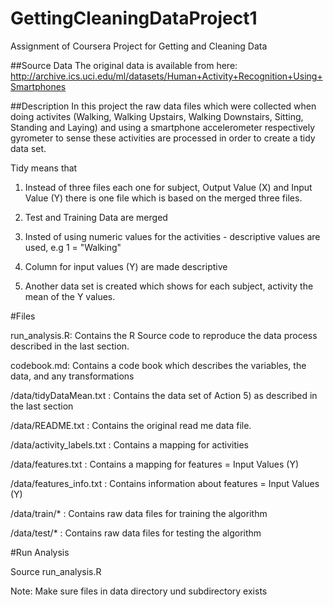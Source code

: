 # GettingCleaningDataProject1
Assignment of Coursera Project for Getting and Cleaning Data

##Source Data
The original data is available from here:
http://archive.ics.uci.edu/ml/datasets/Human+Activity+Recognition+Using+Smartphones 

##Description
In this project the raw data files which were collected when doing activites (Walking, Walking Upstairs, Walking Downstairs, Sitting, Standing and Laying) and using a smartphone accelerometer respectively gyrometer to sense these activities are processed in order to create a tidy data set.

Tidy means that

1) Instead of three files each one for  subject, Output Value (X) and Input Value (Y) there is one file which is based on the merged three files.


2) Test and Training Data are merged

3) Insted of using numeric values for the activities - descriptive values are used, e.g 1 = "Walking"

4) Column for input values (Y) are made descriptive

5) Another data set is created which shows for each subject, activity the mean of the Y values.

#Files

run_analysis.R: Contains the R Source code to reproduce the data process described in the last section.

codebook.md: Contains a code book which describes the variables, the data, and any transformations

/data/tidyDataMean.txt : Contains the data set of Action 5) as described in the last section

/data/README.txt : Contains the original read me data file.

/data/activity_labels.txt : Contains a mapping for activities

/data/features.txt : Contains a mapping for features = Input Values (Y)

/data/features_info.txt : Contains information about features = Input Values (Y)

/data/train/* : Contains raw data files for training the algorithm

/data/test/* : Contains raw data files for testing the algorithm

#Run Analysis

Source run_analysis.R 

Note: Make sure files in data directory und subdirectory exists
